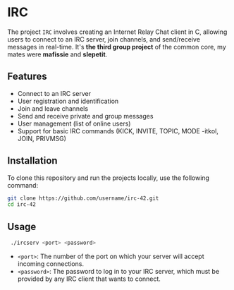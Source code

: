 # IRC

The project `IRC` involves creating an Internet Relay Chat client in C, allowing users to connect to an IRC server, join channels, and send/receive messages in real-time. It's **the third group project** of the common core, my mates were **mafissie** and **slepetit**.

## Features

- Connect to an IRC server
- User registration and identification
- Join and leave channels
- Send and receive private and group messages
- User management (list of online users)
- Support for basic IRC commands (KICK, INVITE, TOPIC, MODE -itkol, JOIN, PRIVMSG)


## Installation

To clone this repository and run the projects locally, use the following command:

   ```bash
   git clone https://github.com/username/irc-42.git
   cd irc-42
   ```

## Usage

  ```bash
   ./ircserv <port> <password>
  ```
- `<port>`: The number of the port on which your server will accept incoming connections.
- `<password>`: The password to log in to your IRC server, which must be provided by any IRC client that wants to connect.
